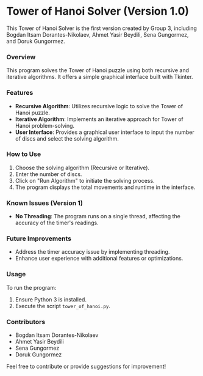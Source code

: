 # Tower of Hanoi Solver (Version 1.0)

This Tower of Hanoi Solver is the first version created by Group 3, including Bogdan Itsam Dorantes-Nikolaev, Ahmet Yasir Beydili, Sena Gungormez, and Doruk Gungormez.

### Overview
This program solves the Tower of Hanoi puzzle using both recursive and iterative algorithms. It offers a simple graphical interface built with Tkinter.

### Features
- **Recursive Algorithm**: Utilizes recursive logic to solve the Tower of Hanoi puzzle.
- **Iterative Algorithm**: Implements an iterative approach for Tower of Hanoi problem-solving.
- **User Interface**: Provides a graphical user interface to input the number of discs and select the solving algorithm.

### How to Use
1. Choose the solving algorithm (Recursive or Iterative).
2. Enter the number of discs.
3. Click on "Run Algorithm" to initiate the solving process.
4. The program displays the total movements and runtime in the interface.

### Known Issues (Version 1)
- **No Threading**: The program runs on a single thread, affecting the accuracy of the timer's readings.

### Future Improvements
- Address the timer accuracy issue by implementing threading.
- Enhance user experience with additional features or optimizations.

### Usage
To run the program:
1. Ensure Python 3 is installed.
2. Execute the script `tower_of_hanoi.py`.

### Contributors
- Bogdan Itsam Dorantes-Nikolaev
- Ahmet Yasir Beydili
- Sena Gungormez
- Doruk Gungormez

Feel free to contribute or provide suggestions for improvement!


